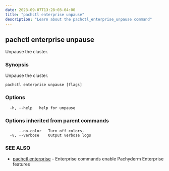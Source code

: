 ```yaml
---
date: 2023-09-07T13:28:03-04:00
title: "pachctl enterprise unpause"
description: "Learn about the pachctl_enterprise_unpause command"
---
```


## pachctl enterprise unpause

Unpause the cluster.

### Synopsis

Unpause the cluster.

```
pachctl enterprise unpause [flags]
```

### Options

```
  -h, --help   help for unpause
```

### Options inherited from parent commands

```
      --no-color   Turn off colors.
  -v, --verbose    Output verbose logs
```

### SEE ALSO

* [pachctl enterprise](../pachctl_enterprise)	 - Enterprise commands enable Pachyderm Enterprise features


